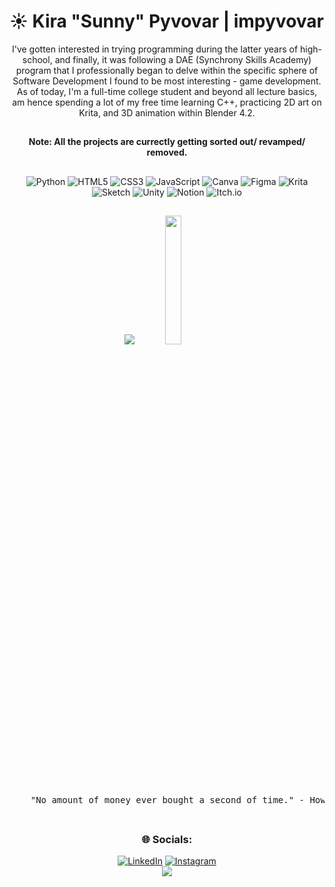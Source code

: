 <!-- README Title Section -->
# ☀️ Kira "Sunny" Pyvovar | impyvovar

<div align = "center">  
I've gotten interested in trying programming during the latter years of high-school, and finally, it was following a DAE (Synchrony Skills Academy) program that I professionally began to delve within the specific sphere of Software Development I found to be most interesting - game development. As of today, I'm a full-time college student and beyond all lecture basics, am hence spending a lot of my free time learning C++, practicing 2D art on Krita, and 3D animation within Blender 4.2. 
  
  <!-- README Note -->
  
  ##
  <b> Note: All the projects are currectly getting sorted out/ revamped/ removed. </b>
  
  ## 
  <!-- README Tech and Utensil Stack -->
  ![Python](https://img.shields.io/badge/python-3670A0?style=for-the-badge&logo=python&logoColor=ffdd54) ![HTML5](https://img.shields.io/badge/html5-%23E34F26.svg?style=for-the-badge&logo=html5&logoColor=white) ![CSS3](https://img.shields.io/badge/css3-%231572B6.svg?style=for-the-badge&logo=css3&logoColor=white) ![JavaScript](https://img.shields.io/badge/javascript-%23323330.svg?style=for-the-badge&logo=javascript&logoColor=%23F7DF1E) ![Canva](https://img.shields.io/badge/Canva-%2300C4CC.svg?style=for-the-badge&logo=Canva&logoColor=white) ![Figma](https://img.shields.io/badge/figma-%23F24E1E.svg?style=for-the-badge&logo=figma&logoColor=white) ![Krita](https://img.shields.io/badge/Krita-203759?style=for-the-badge&logo=krita&logoColor=EEF37B) ![Sketch](https://img.shields.io/badge/Sketch-FFB387?style=for-the-badge&logo=sketch&logoColor=black) ![Unity](https://img.shields.io/badge/unity-%23000000.svg?style=for-the-badge&logo=unity&logoColor=white) ![Notion](https://img.shields.io/badge/Notion-%23000000.svg?style=for-the-badge&logo=notion&logoColor=white) ![Itch.io](https://img.shields.io/badge/Itch-%23FF0B34.svg?style=for-the-badge&logo=Itch.io&logoColor=white)<br/>
  
  <!-- README GitHub Stats -->
  ##
 
  ![](https://github-readme-stats.vercel.app/api?username=impyvovar&theme=gruvbox&hide_border=false&include_all_commits=false&count_private=false)  <img src="https://i.pinimg.com/736x/31/4f/82/314f826ffcb1478fe25a29c80924ff13.jpg" width="23%"/> <br/>
  
  <!-- README Howard Stark Quote -->
  ##
  <pre>
    "No amount of money ever bought a second of time." - Howard Stark
  </pre>
  ##
  
  <!-- README Socials -->
  ### 🌐 Socials: 
  [![LinkedIn](https://img.shields.io/badge/LinkedIn-%230077B5.svg?logo=linkedin&logoColor=white)](https://linkedin.com/in/kira-pyvovar-7987b9266) 
  [![Instagram](https://img.shields.io/badge/Instagram-%23E4405F.svg?logo=Instagram&logoColor=white)](https://instagram.com/sunny_the_nerd) <br/>
  [![](https://visitcount.itsvg.in/api?id=impyvovar&icon=0&color=2)](https://visitcount.itsvg.in)
</div>
